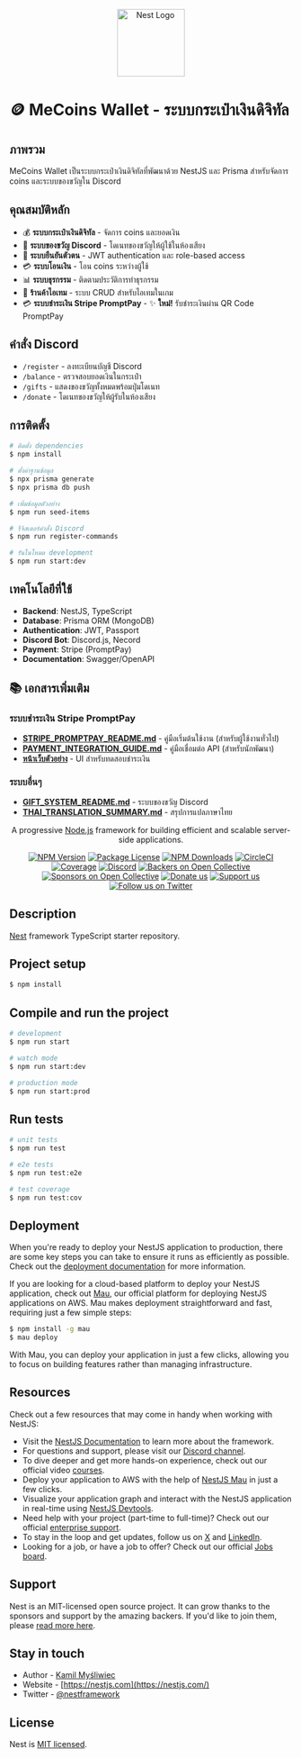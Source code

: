 <p align="center">
  <a href="http://nestjs.com/" target="blank"><img src="https://nestjs.com/img/logo-small.svg" width="120" alt="Nest Logo" /></a>
</p>

# 🪙 MeCoins Wallet - ระบบกระเป๋าเงินดิจิทัล

## ภาพรวม
MeCoins Wallet เป็นระบบกระเป๋าเงินดิจิทัลที่พัฒนาด้วย NestJS และ Prisma สำหรับจัดการ coins และระบบของขวัญใน Discord

## คุณสมบัติหลัก
- 💰 **ระบบกระเป๋าเงินดิจิทัล** - จัดการ coins และยอดเงิน
- 🎁 **ระบบของขวัญ Discord** - โดเนทของขวัญให้ผู้ใช้ในห้องเสียง
- 🔐 **ระบบยืนยันตัวตน** - JWT authentication และ role-based access
- 💳 **ระบบโอนเงิน** - โอน coins ระหว่างผู้ใช้
- 📊 **ระบบธุรกรรม** - ติดตามประวัติการทำธุรกรรม
- 🛒 **ร้านค้าไอเทม** - ระบบ CRUD สำหรับไอเทมในเกม
- 💳 **ระบบชำระเงิน Stripe PromptPay** - ✨ **ใหม่!** รับชำระเงินผ่าน QR Code PromptPay

## คำสั่ง Discord
- `/register` - ลงทะเบียนบัญชี Discord
- `/balance` - ตรวจสอบยอดเงินในกระเป๋า
- `/gifts` - แสดงของขวัญทั้งหมดพร้อมปุ่มโดเนท
- `/donate` - โดเนทของขวัญให้ผู้รับในห้องเสียง

## การติดตั้ง

```bash
# ติดตั้ง dependencies
$ npm install

# ตั้งค่าฐานข้อมูล
$ npx prisma generate
$ npx prisma db push

# เพิ่มข้อมูลตัวอย่าง
$ npm run seed-items

# รีจิสเตอร์คำสั่ง Discord
$ npm run register-commands

# รันในโหมด development
$ npm run start:dev
```

## เทคโนโลยีที่ใช้
- **Backend**: NestJS, TypeScript
- **Database**: Prisma ORM (MongoDB)
- **Authentication**: JWT, Passport
- **Discord Bot**: Discord.js, Necord
- **Payment**: Stripe (PromptPay)
- **Documentation**: Swagger/OpenAPI

## 📚 เอกสารเพิ่มเติม

### ระบบชำระเงิน Stripe PromptPay
- **[STRIPE_PROMPTPAY_README.md](./STRIPE_PROMPTPAY_README.md)** - คู่มือเริ่มต้นใช้งาน (สำหรับผู้ใช้งานทั่วไป)
- **[PAYMENT_INTEGRATION_GUIDE.md](./PAYMENT_INTEGRATION_GUIDE.md)** - คู่มือเชื่อมต่อ API (สำหรับนักพัฒนา)
- **[หน้าเว็บตัวอย่าง](./public/payment-example.html)** - UI สำหรับทดสอบชำระเงิน

### ระบบอื่นๆ
- **[GIFT_SYSTEM_README.md](./GIFT_SYSTEM_README.md)** - ระบบของขวัญ Discord
- **[THAI_TRANSLATION_SUMMARY.md](./THAI_TRANSLATION_SUMMARY.md)** - สรุปการแปลภาษาไทย

[circleci-image]: https://img.shields.io/circleci/build/github/nestjs/nest/master?token=abc123def456
[circleci-url]: https://circleci.com/gh/nestjs/nest

  <p align="center">A progressive <a href="http://nodejs.org" target="_blank">Node.js</a> framework for building efficient and scalable server-side applications.</p>
    <p align="center">
<a href="https://www.npmjs.com/~nestjscore" target="_blank"><img src="https://img.shields.io/npm/v/@nestjs/core.svg" alt="NPM Version" /></a>
<a href="https://www.npmjs.com/~nestjscore" target="_blank"><img src="https://img.shields.io/npm/l/@nestjs/core.svg" alt="Package License" /></a>
<a href="https://www.npmjs.com/~nestjscore" target="_blank"><img src="https://img.shields.io/npm/dm/@nestjs/common.svg" alt="NPM Downloads" /></a>
<a href="https://circleci.com/gh/nestjs/nest" target="_blank"><img src="https://img.shields.io/circleci/build/github/nestjs/nest/master" alt="CircleCI" /></a>
<a href="https://coveralls.io/github/nestjs/nest?branch=master" target="_blank"><img src="https://coveralls.io/repos/github/nestjs/nest/badge.svg?branch=master#9" alt="Coverage" /></a>
<a href="https://discord.gg/G7Qnnhy" target="_blank"><img src="https://img.shields.io/badge/discord-online-brightgreen.svg" alt="Discord"/></a>
<a href="https://opencollective.com/nest#backer" target="_blank"><img src="https://opencollective.com/nest/backers/badge.svg" alt="Backers on Open Collective" /></a>
<a href="https://opencollective.com/nest#sponsor" target="_blank"><img src="https://opencollective.com/nest/sponsors/badge.svg" alt="Sponsors on Open Collective" /></a>
  <a href="https://paypal.me/kamilmysliwiec" target="_blank"><img src="https://img.shields.io/badge/Donate-PayPal-ff3f59.svg" alt="Donate us"/></a>
    <a href="https://opencollective.com/nest#sponsor"  target="_blank"><img src="https://img.shields.io/badge/Support%20us-Open%20Collective-41B883.svg" alt="Support us"></a>
  <a href="https://twitter.com/nestframework" target="_blank"><img src="https://img.shields.io/twitter/follow/nestframework.svg?style=social&label=Follow" alt="Follow us on Twitter"></a>
</p>
  <!--[![Backers on Open Collective](https://opencollective.com/nest/backers/badge.svg)](https://opencollective.com/nest#backer)
  [![Sponsors on Open Collective](https://opencollective.com/nest/sponsors/badge.svg)](https://opencollective.com/nest#sponsor)-->

## Description

[Nest](https://github.com/nestjs/nest) framework TypeScript starter repository.

## Project setup

```bash
$ npm install
```

## Compile and run the project

```bash
# development
$ npm run start

# watch mode
$ npm run start:dev

# production mode
$ npm run start:prod
```

## Run tests

```bash
# unit tests
$ npm run test

# e2e tests
$ npm run test:e2e

# test coverage
$ npm run test:cov
```

## Deployment

When you're ready to deploy your NestJS application to production, there are some key steps you can take to ensure it runs as efficiently as possible. Check out the [deployment documentation](https://docs.nestjs.com/deployment) for more information.

If you are looking for a cloud-based platform to deploy your NestJS application, check out [Mau](https://mau.nestjs.com), our official platform for deploying NestJS applications on AWS. Mau makes deployment straightforward and fast, requiring just a few simple steps:

```bash
$ npm install -g mau
$ mau deploy
```

With Mau, you can deploy your application in just a few clicks, allowing you to focus on building features rather than managing infrastructure.

## Resources

Check out a few resources that may come in handy when working with NestJS:

- Visit the [NestJS Documentation](https://docs.nestjs.com) to learn more about the framework.
- For questions and support, please visit our [Discord channel](https://discord.gg/G7Qnnhy).
- To dive deeper and get more hands-on experience, check out our official video [courses](https://courses.nestjs.com/).
- Deploy your application to AWS with the help of [NestJS Mau](https://mau.nestjs.com) in just a few clicks.
- Visualize your application graph and interact with the NestJS application in real-time using [NestJS Devtools](https://devtools.nestjs.com).
- Need help with your project (part-time to full-time)? Check out our official [enterprise support](https://enterprise.nestjs.com).
- To stay in the loop and get updates, follow us on [X](https://x.com/nestframework) and [LinkedIn](https://linkedin.com/company/nestjs).
- Looking for a job, or have a job to offer? Check out our official [Jobs board](https://jobs.nestjs.com).

## Support

Nest is an MIT-licensed open source project. It can grow thanks to the sponsors and support by the amazing backers. If you'd like to join them, please [read more here](https://docs.nestjs.com/support).

## Stay in touch

- Author - [Kamil Myśliwiec](https://twitter.com/kammysliwiec)
- Website - [https://nestjs.com](https://nestjs.com/)
- Twitter - [@nestframework](https://twitter.com/nestframework)

## License

Nest is [MIT licensed](https://github.com/nestjs/nest/blob/master/LICENSE).
